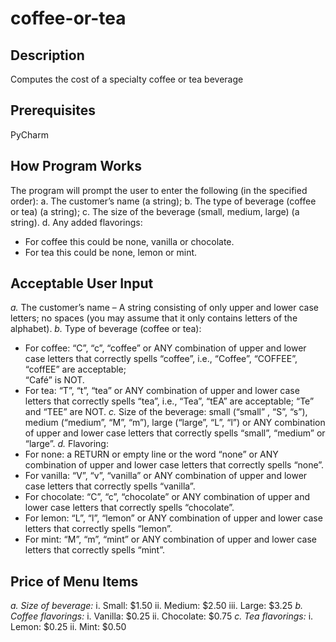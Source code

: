 # coffee-or-tea
## Description
Computes the cost of a specialty coffee or tea beverage

## Prerequisites
PyCharm

## How Program Works
The program will prompt the user to enter the following (in the specified order):
a. The customer’s name (a string);
b. The type of beverage (coffee or tea) (a string);
c. The size of the beverage (small, medium, large) (a string).
d. Any added flavorings:
- For coffee this could be none, vanilla or chocolate.
- For tea this could be none, lemon or mint.

## Acceptable User Input 
_a._ The customer’s name – A string consisting of only upper and lower case letters; no spaces
(you may assume that it only contains letters of the alphabet).
_b._ Type of beverage (coffee or tea):
- For coffee: “C”, “c”, “coffee” or ANY combination of upper and lower case letters
that correctly spells “coffee”, i.e., “Coffee”, “COFFEE”, “coffEE” are acceptable;  
“Café” is NOT.
- For tea: “T”, “t”, “tea” or ANY combination of upper and lower case letters that
correctly spells “tea”, i.e., “Tea”, “tEA” are acceptable;  “Te” and “TEE” are NOT.
_c._ Size of the beverage: small (“small” , “S”, “s”), medium (“medium”, “M”, “m”),  large
(“large”, “L”, “l”) or  ANY combination of upper and lower case letters that correctly spells
“small”, “medium” or “large”.
_d._ Flavoring:
- For none: a RETURN or empty line or the word “none” or ANY combination of upper
and lower case letters that correctly spells “none”.
- For vanilla: “V”, “v”, “vanilla” or ANY combination of upper and lower case letters
that correctly spells “vanilla”.
- For chocolate: “C”, “c”, “chocolate” or ANY combination of upper and lower case
letters that correctly spells “chocolate”.
- For lemon: “L”, “l”, “lemon” or ANY combination of upper and lower case letters
that correctly spells “lemon”.
- For mint: “M”, “m”, “mint” or ANY combination of upper and lower case letters that
correctly spells “mint”.

## Price of Menu Items
_a. Size of beverage:_
i. Small: $1.50
ii. Medium: $2.50
iii. Large: $3.25
_b. Coffee flavorings:_
i. Vanilla: $0.25
ii. Chocolate: $0.75
_c. Tea flavorings:_
i. Lemon: $0.25
ii. Mint: $0.50


